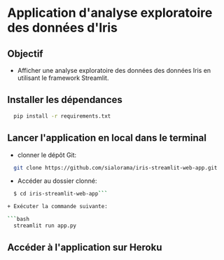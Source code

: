 # Application d'analyse exploratoire des données d'Iris

## Objectif

+ Afficher une analyse exploratoire des données des données Iris en utilisant le framework Streamlit.

## Installer les dépendances

```bash
  pip install -r requirements.txt
```

## Lancer l'application en local dans le terminal

+ clonner le dépôt Git:

```bash
  git clone https://github.com/sialorama/iris-streamlit-web-app.git
```

+ Accéder au dossier clonné:

```bash
  $ cd iris-streamlit-web-app```

+ Exécuter la commande suivante:

```bash
  streamlit run app.py
```

## Accéder à l'application sur Heroku

```https://iris--streamlit-app.herokuapp.com/
```
